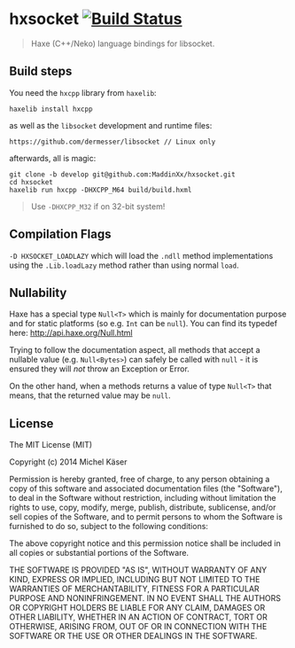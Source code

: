 # hxsocket [![Build Status](https://ci.rackster.ch/buildStatus/icon?job=hxsocket)](https://ci.rackster.ch/job/hxsocket/)

> Haxe (C++/Neko) language bindings for libsocket.

## Build steps

You need the `hxcpp` library from `haxelib`:

    haxelib install hxcpp

as well as the `libsocket` development and runtime files:

    https://github.com/dermesser/libsocket // Linux only

afterwards, all is magic:

    git clone -b develop git@github.com:MaddinXx/hxsocket.git
    cd hxsocket
    haxelib run hxcpp -DHXCPP_M64 build/build.hxml

> Use `-DHXCPP_M32` if on 32-bit system!

## Compilation Flags

`-D HXSOCKET_LOADLAZY` which will load the `.ndll` method implementations using the `.Lib.loadLazy` method rather than using normal `load`.

## Nullability

Haxe has a special type `Null<T>` which is mainly for documentation purpose and for static platforms (so e.g. `Int` can be `null`). You can find its typedef here: http://api.haxe.org/Null.html

Trying to follow the documentation aspect, all methods that accept a nullable value (e.g. `Null<Bytes>`) can safely be called with `null` - it is ensured they will _not_ throw an Exception or Error.

On the other hand, when a methods returns a value of type `Null<T>` that means, that the returned value may be `null`.

## License

The MIT License (MIT)

Copyright (c) 2014 Michel Käser

Permission is hereby granted, free of charge, to any person obtaining a copy
of this software and associated documentation files (the "Software"), to deal
in the Software without restriction, including without limitation the rights
to use, copy, modify, merge, publish, distribute, sublicense, and/or sell
copies of the Software, and to permit persons to whom the Software is
furnished to do so, subject to the following conditions:

The above copyright notice and this permission notice shall be included in
all copies or substantial portions of the Software.

THE SOFTWARE IS PROVIDED "AS IS", WITHOUT WARRANTY OF ANY KIND, EXPRESS OR
IMPLIED, INCLUDING BUT NOT LIMITED TO THE WARRANTIES OF MERCHANTABILITY,
FITNESS FOR A PARTICULAR PURPOSE AND NONINFRINGEMENT. IN NO EVENT SHALL THE
AUTHORS OR COPYRIGHT HOLDERS BE LIABLE FOR ANY CLAIM, DAMAGES OR OTHER
LIABILITY, WHETHER IN AN ACTION OF CONTRACT, TORT OR OTHERWISE, ARISING FROM,
OUT OF OR IN CONNECTION WITH THE SOFTWARE OR THE USE OR OTHER DEALINGS IN
THE SOFTWARE.



